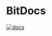 # BitDocs
[![docs](https://github.com/IBit-mc-server/BitDocs/actions/workflows/docs.yml/badge.svg)](https://github.com/IBit-mc-server/BitDocs/actions/workflows/docs.yml)
